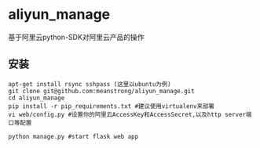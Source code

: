 # aliyun_manage
基于阿里云python-SDK对阿里云产品的操作

安装
------------
```
apt-get install rsync sshpass (这里以ubuntu为例)
git clone git@github.com:meanstrong/aliyun_manage.git
cd aliyun_manage
pip install -r pip_requirements.txt #建议使用virtualenv来部署
vi web/config.py #设置你的阿里云AccessKey和AccessSecret,以及http server端口等配置

python manage.py #start flask web app
```
